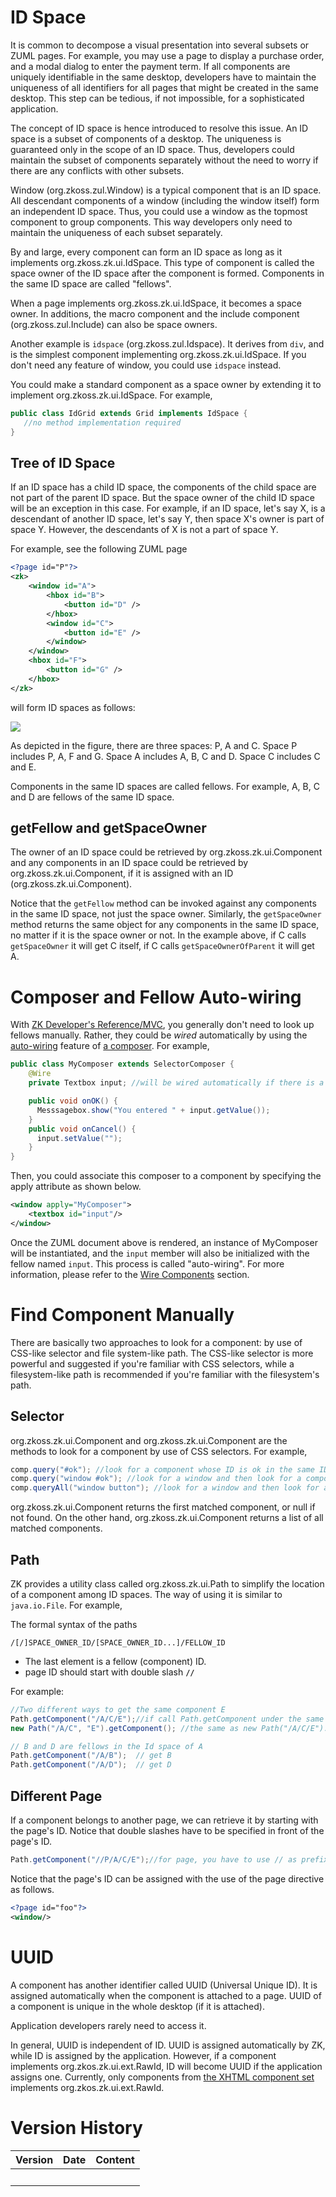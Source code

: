 # ID Space

It is common to decompose a visual presentation into several subsets or
ZUML pages. For example, you may use a page to display a purchase order,
and a modal dialog to enter the payment term. If all components are
uniquely identifiable in the same desktop, developers have to maintain
the uniqueness of all identifiers for all pages that might be created in
the same desktop. This step can be tedious, if not impossible, for a
sophisticated application.

The concept of ID space is hence introduced to resolve this issue. An ID
space is a subset of components of a desktop. The uniqueness is
guaranteed only in the scope of an ID space. Thus, developers could
maintain the subset of components separately without the need to worry
if there are any conflicts with other subsets.

Window (<javadoc>org.zkoss.zul.Window</javadoc>) is a typical component
that is an ID space. All descendant components of a window (including
the window itself) form an independent ID space. Thus, you could use a
window as the topmost component to group components. This way developers
only need to maintain the uniqueness of each subset separately.

By and large, every component can form an ID space as long as it
implements <javadoc type="interface">org.zkoss.zk.ui.IdSpace</javadoc>.
This type of component is called the space owner of the ID space after
the component is formed. Components in the same ID space are called
"fellows".

When a page implements
<javadoc type="interface">org.zkoss.zk.ui.IdSpace</javadoc>, it becomes
a space owner. In additions, the macro component and the include
component (<javadoc>org.zkoss.zul.Include</javadoc>) can also be space
owners.

Another example is `idspace` (<javadoc>org.zkoss.zul.Idspace</javadoc>).
It derives from `div`, and is the simplest component implementing
<javadoc type="interface">org.zkoss.zk.ui.IdSpace</javadoc>. If you
don't need any feature of window, you could use `idspace` instead.

You could make a standard component as a space owner by extending it to
implement <javadoc type="interface">org.zkoss.zk.ui.IdSpace</javadoc>.
For example,

``` java
public class IdGrid extends Grid implements IdSpace {
   //no method implementation required
}
```

## Tree of ID Space

If an ID space has a child ID space, the components of the child space
are not part of the parent ID space. But the space owner of the child ID
space will be an exception in this case. For example, if an ID space,
let's say X, is a descendant of another ID space, let's say Y, then
space X's owner is part of space Y. However, the descendants of X is not
a part of space Y.

For example, see the following ZUML page

``` xml
<?page id="P"?>
<zk>
    <window id="A">
        <hbox id="B">
            <button id="D" />
        </hbox>
        <window id="C">
            <button id="E" />
        </window>
    </window>
    <hbox id="F">
        <button id="G" />
    </hbox>
</zk>
```

will form ID spaces as follows:

![](zk_the_id_space.jpg)

As depicted in the figure, there are three spaces: P, A and C. Space P
includes P, A, F and G. Space A includes A, B, C and D. Space C includes
C and E.

Components in the same ID spaces are called fellows. For example, A, B,
C and D are fellows of the same ID space.

## getFellow and getSpaceOwner

The owner of an ID space could be retrieved by
<javadoc method="getSpaceOwner()" type="interface">org.zkoss.zk.ui.Component</javadoc>
and any components in an ID space could be retrieved by
<javadoc method="getFellow(java.lang.String)" type="interface">org.zkoss.zk.ui.Component</javadoc>,
if it is assigned with an ID
(<javadoc method="setId(java.lang.String)" type="interface">org.zkoss.zk.ui.Component</javadoc>).

Notice that the `getFellow` method can be invoked against any components
in the same ID space, not just the space owner. Similarly, the
`getSpaceOwner` method returns the same object for any components in the
same ID space, no matter if it is the space owner or not. In the example
above, if C calls `getSpaceOwner` it will get C itself, if C calls
`getSpaceOwnerOfParent` it will get A.

# Composer and Fellow Auto-wiring

With [ZK Developer's
Reference/MVC](ZK_Developer's_Reference/MVC), you generally
don't need to look up fellows manually. Rather, they could be *wired*
automatically by using the
[auto-wiring](ZK_Developer's_Reference/MVC/Controller/Wire_Variables)
feature of [a
composer](ZK_Developer's_Reference/MVC/Controller). For
example,

``` java
public class MyComposer extends SelectorComposer {
    @Wire
    private Textbox input; //will be wired automatically if there is a fellow named input

    public void onOK() {
      Messsagebox.show("You entered " + input.getValue());
    }
    public void onCancel() {
      input.setValue("");
    }
}
```

Then, you could associate this composer to a component by specifying the
apply attribute as shown below.

``` xml
<window apply="MyComposer">
    <textbox id="input"/>
</window>
```

Once the ZUML document above is rendered, an instance of MyComposer will
be instantiated, and the `input` member will also be initialized with
the fellow named `input`. This process is called "auto-wiring". For more
information, please refer to the [Wire
Components](ZK_Developer's_Reference/MVC/Controller/Wire_Components)
section.

# Find Component Manually

There are basically two approaches to look for a component: by use of
CSS-like selector and file system-like path. The CSS-like selector is
more powerful and suggested if you're familiar with CSS selectors, while
a filesystem-like path is recommended if you're familiar with the
filesystem's path.

## Selector

<javadoc method="query(java.lang.String)" type="interface">org.zkoss.zk.ui.Component</javadoc>
and
<javadoc method="queryAll(java.lang.String)" type="interface">org.zkoss.zk.ui.Component</javadoc>
are the methods to look for a component by use of CSS selectors. For
example,

``` java
comp.query("#ok"); //look for a component whose ID is ok in the same ID space
comp.query("window #ok"); //look for a window and then look for a component with ID=ok in the window
comp.queryAll("window button"); //look for a window and then look for all buttons in the window
```

<javadoc method="query(java.lang.String)" type="interface">org.zkoss.zk.ui.Component</javadoc>
returns the first matched component, or null if not found. On the other
hand,
<javadoc method="queryAll(java.lang.String)" type="interface">org.zkoss.zk.ui.Component</javadoc>
returns a list of all matched components.

## Path

ZK provides a utility class called
<javadoc>org.zkoss.zk.ui.Path</javadoc> to simplify the location of a
component among ID spaces. The way of using it is similar to
`java.io.File`. For example,

The formal syntax of the paths

``` text
/[/]SPACE_OWNER_ID/[SPACE_OWNER_ID...]/FELLOW_ID
```

- The last element is a fellow (component) ID.
- page ID should start with double slash **`//`**

For example:

``` java
//Two different ways to get the same component E
Path.getComponent("/A/C/E");//if call Path.getComponent under the same page.
new Path("/A/C", "E").getComponent(); //the same as new Path("/A/C/E").getComponent()

// B and D are fellows in the Id space of A
Path.getComponent("/A/B");  // get B
Path.getComponent("/A/D");  // get D
```

## Different Page

If a component belongs to another page, we can retrieve it by starting
with the page's ID. Notice that double slashes have to be specified in
front of the page's ID.

``` java
Path.getComponent("//P/A/C/E");//for page, you have to use // as prefix
```

Notice that the page's ID can be assigned with the use of the page
directive as follows.

``` xml
<?page id="foo"?>
<window/>
```

# UUID

A component has another identifier called UUID (Universal Unique ID). It
is assigned automatically when the component is attached to a page. UUID
of a component is unique in the whole desktop (if it is attached).

Application developers rarely need to access it.

In general, UUID is independent of ID. UUID is assigned automatically by
ZK, while ID is assigned by the application. However, if a component
implements <javadoc type="interface">org.zkos.zk.ui.ext.RawId</javadoc>,
ID will become UUID if the application assigns one. Currently, only
components from [ the XHTML component
set](ZUML_Reference/ZUML/Languages/XHTML) implements
<javadoc type="interface">org.zkos.zk.ui.ext.RawId</javadoc>.

# Version History

| Version | Date | Content |
|---------|------|---------|
|         |      |         |
